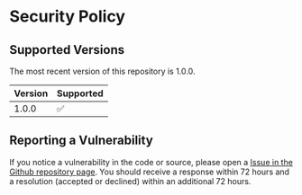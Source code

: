 # Security Policy

## Supported Versions

The most recent version of this repository is 1.0.0.

| Version | Supported          |
| ------- | ------------------ |
| 1.0.0   | :white_check_mark: |

## Reporting a Vulnerability

If you notice a vulnerability in the code or source, please open a
[Issue in the Github repository page](https://github.com/CasperGoApp/Chat-Bot-API/issues/new).
You should receive a response within 72 hours and a resolution
(accepted or declined) within an additional 72 hours.

